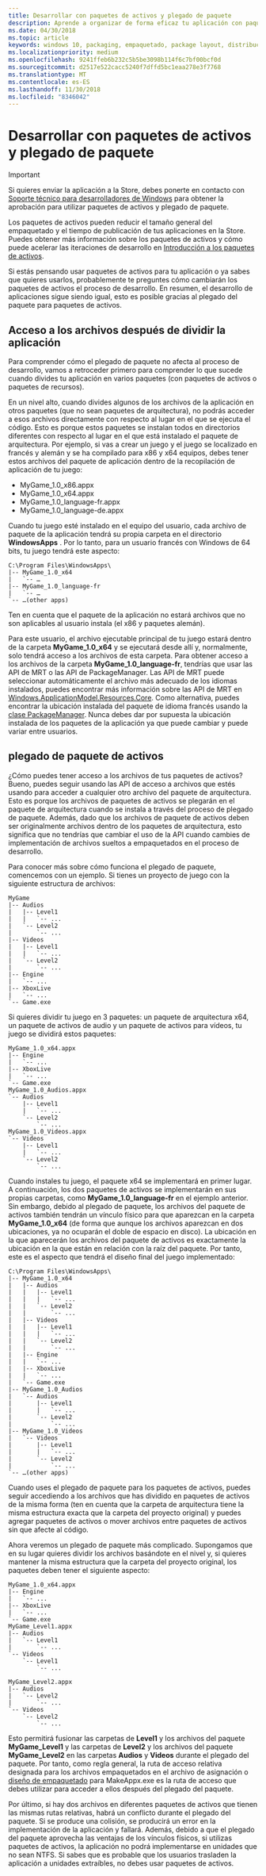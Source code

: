 ```yaml
---
title: Desarrollar con paquetes de activos y plegado de paquete
description: Aprende a organizar de forma eficaz tu aplicación con paquetes de activos y plegado de paquete.
ms.date: 04/30/2018
ms.topic: article
keywords: windows 10, packaging, empaquetado, package layout, distribución de paquete, asset package, paquete de activos
ms.localizationpriority: medium
ms.openlocfilehash: 9241ffeb6b232c5b5be3098b114f6c7bf00bcf0d
ms.sourcegitcommit: d2517e522cacc5240f7dffd5bc1eaa278e3f7768
ms.translationtype: MT
ms.contentlocale: es-ES
ms.lasthandoff: 11/30/2018
ms.locfileid: "8346042"
---
```

# <a name="developing-with-asset-packages-and-package-folding"></a>Desarrollar con paquetes de activos y plegado de paquete 

> [!IMPORTANT]
> Si quieres enviar la aplicación a la Store, debes ponerte en contacto con [Soporte técnico para desarrolladores de Windows](https://developer.microsoft.com/windows/support) para obtener la aprobación para utilizar paquetes de activos y plegado de paquete.

Los paquetes de activos pueden reducir el tamaño general del empaquetado y el tiempo de publicación de tus aplicaciones en la Store. Puedes obtener más información sobre los paquetes de activos y cómo puede acelerar las iteraciones de desarrollo en [Introducción a los paquetes de activos](asset-packages.md).

Si estás pensando usar paquetes de activos para tu aplicación o ya sabes que quieres usarlos, probablemente te preguntes cómo cambiarán los paquetes de activos el proceso de desarrollo. En resumen, el desarrollo de aplicaciones sigue siendo igual, esto es posible gracias al plegado del paquete para paquetes de activos.

## <a name="file-access-after-splitting-your-app"></a>Acceso a los archivos después de dividir la aplicación

Para comprender cómo el plegado de paquete no afecta al proceso de desarrollo, vamos a retroceder primero para comprender lo que sucede cuando divides tu aplicación en varios paquetes (con paquetes de activos o paquetes de recursos). 

En un nivel alto, cuando divides algunos de los archivos de la aplicación en otros paquetes (que no sean paquetes de arquitectura), no podrás acceder a esos archivos directamente con respecto al lugar en el que se ejecuta el código. Esto es porque estos paquetes se instalan todos en directorios diferentes con respecto al lugar en el que está instalado el paquete de arquitectura. Por ejemplo, si vas a crear un juego y el juego se localizado en francés y alemán y se ha compilado para x86 y x64 equipos, debes tener estos archivos del paquete de aplicación dentro de la recopilación de aplicación de tu juego:

-   MyGame_1.0_x86.appx
-   MyGame_1.0_x64.appx
-   MyGame_1.0_language-fr.appx
-   MyGame_1.0_language-de.appx

Cuando tu juego esté instalado en el equipo del usuario, cada archivo de paquete de la aplicación tendrá su propia carpeta en el directorio **WindowsApps** . Por lo tanto, para un usuario francés con Windows de 64 bits, tu juego tendrá este aspecto:

```example
C:\Program Files\WindowsApps\
|-- MyGame_1.0_x64
|   `-- …
|-- MyGame_1.0_language-fr
|   `-- …
`-- …(other apps)
```

Ten en cuenta que el paquete de la aplicación no estará archivos que no son aplicables al usuario instala (el x86 y paquetes alemán). 

Para este usuario, el archivo ejecutable principal de tu juego estará dentro de la carpeta **MyGame_1.0_x64** y se ejecutará desde allí y, normalmente, solo tendrá acceso a los archivos de esta carpeta. Para obtener acceso a los archivos de la carpeta **MyGame_1.0_language-fr**, tendrías que usar las API de MRT o las API de PackageManager. Las API de MRT puede seleccionar automáticamente el archivo más adecuado de los idiomas instalados, puedes encontrar más información sobre las API de MRT en [Windows.ApplicationModel.Resources.Core](https://docs.microsoft.com/uwp/api/windows.applicationmodel.resources.core). Como alternativa, puedes encontrar la ubicación instalada del paquete de idioma francés usando la [clase PackageManager](https://docs.microsoft.com/uwp/api/Windows.Management.Deployment.PackageManager). Nunca debes dar por supuesta la ubicación instalada de los paquetes de la aplicación ya que puede cambiar y puede variar entre usuarios. 

## <a name="asset-package-folding"></a>plegado de paquete de activos

¿Cómo puedes tener acceso a los archivos de tus paquetes de activos? Bueno, puedes seguir usando las API de acceso a archivos que estés usando para acceder a cualquier otro archivo del paquete de arquitectura. Esto es porque los archivos de paquetes de activos se plegarán en el paquete de arquitectura cuando se instala a través del proceso de plegado de paquete. Además, dado que los archivos de paquete de activos deben ser originalmente archivos dentro de los paquetes de arquitectura, esto significa que no tendrías que cambiar el uso de la API cuando cambies de implementación de archivos sueltos a empaquetados en el proceso de desarrollo. 

Para conocer más sobre cómo funciona el plegado de paquete, comencemos con un ejemplo. Si tienes un proyecto de juego con la siguiente estructura de archivos:

```example
MyGame
|-- Audios
|   |-- Level1
|   |   `-- ...
|   `-- Level2
|       `-- ...
|-- Videos
|   |-- Level1
|   |   `-- ...
|   `-- Level2
|       `-- ...
|-- Engine
|   `-- ...
|-- XboxLive
|   `-- ...
`-- Game.exe
```

Si quieres dividir tu juego en 3 paquetes: un paquete de arquitectura x64, un paquete de activos de audio y un paquete de activos para vídeos, tu juego se dividirá estos paquetes:

```example
MyGame_1.0_x64.appx
|-- Engine
|   `-- ...
|-- XboxLive
|   `-- ...
`-- Game.exe
MyGame_1.0_Audios.appx
`-- Audios
    |-- Level1
    |   `-- ...
    `-- Level2
        `-- ...
MyGame_1.0_Videos.appx
`-- Videos
    |-- Level1
    |   `-- ...
    `-- Level2
        `-- ...
```

Cuando instales tu juego, el paquete x64 se implementará en primer lugar. A continuación, los dos paquetes de activos se implementarán en sus propias carpetas, como **MyGame_1.0_language-fr** en el ejemplo anterior. Sin embargo, debido al plegado de paquete, los archivos del paquete de activos también tendrán un vínculo físico para que aparezcan en la carpeta **MyGame_1.0_x64** (de forma que aunque los archivos aparezcan en dos ubicaciones, ya no ocuparán el doble de espacio en disco). La ubicación en la que aparecerán los archivos del paquete de activos es exactamente la ubicación en la que están en relación con la raíz del paquete. Por tanto, este es el aspecto que tendrá el diseño final del juego implementado:

```example 
C:\Program Files\WindowsApps\
|-- MyGame_1.0_x64
|   |-- Audios
|   |   |-- Level1
|   |   |   `-- ...
|   |   `-- Level2
|   |       `-- ...
|   |-- Videos
|   |   |-- Level1
|   |   |   `-- ...
|   |   `-- Level2
|   |       `-- ...
|   |-- Engine
|   |   `-- ...
|   |-- XboxLive
|   |   `-- ...
|   `-- Game.exe
|-- MyGame_1.0_Audios
|   `-- Audios
|       |-- Level1
|       |   `-- ...
|       `-- Level2
|           `-- ...
|-- MyGame_1.0_Videos
|   `-- Videos
|       |-- Level1
|       |   `-- ...
|       `-- Level2
|           `-- ...
`-- …(other apps)
```

Cuando uses el plegado de paquete para los paquetes de activos, puedes seguir accediendo a los archivos que has dividido en paquetes de activos de la misma forma (ten en cuenta que la carpeta de arquitectura tiene la misma estructura exacta que la carpeta del proyecto original) y puedes agregar paquetes de activos o mover archivos entre paquetes de activos sin que afecte al código. 

Ahora veremos un plegado de paquete más complicado. Supongamos que en su lugar quieres dividir los archivos basándote en el nivel y, si quieres mantener la misma estructura que la carpeta del proyecto original, los paquetes deben tener el siguiente aspecto:

```example
MyGame_1.0_x64.appx
|-- Engine
|   `-- ...
|-- XboxLive
|   `-- ...
`-- Game.exe
MyGame_Level1.appx
|-- Audios
|   `-- Level1
|       `-- ...
`-- Videos
    `-- Level1
        `-- ...

MyGame_Level2.appx
|-- Audios
|   `-- Level2
|       `-- ...
`-- Videos
    `-- Level2
        `-- ...
```
Esto permitirá fusionar las carpetas de **Level1** y los archivos del paquete **MyGame_Level1** y las carpetas de **Level2** y los archivos del paquete **MyGame_Level2** en las carpetas **Audios** y **Videos** durante el plegado del paquete. Por tanto, como regla general, la ruta de acceso relativa designada para los archivos empaquetados en el archivo de asignación o [diseño de empaquetado](packaging-layout.md) para MakeAppx.exe es la ruta de acceso que debes utilizar para acceder a ellos después del plegado del paquete. 

Por último, si hay dos archivos en diferentes paquetes de activos que tienen las mismas rutas relativas, habrá un conflicto durante el plegado del paquete. Si se produce una colisión, se producirá un error en la implementación de la aplicación y fallará. Además, debido a que el plegado del paquete aprovecha las ventajas de los vínculos físicos, si utilizas paquetes de activos, la aplicación no podrá implementarse en unidades que no sean NTFS. Si sabes que es probable que los usuarios trasladen la aplicación a unidades extraíbles, no debes usar paquetes de activos. 


